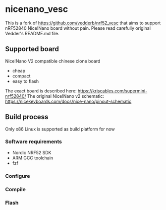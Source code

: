 # nicenano_vesc

This is a fork of https://github.com/vedderb/nrf52_vesc that aims to support nRF52840 Nice!Nano board without pain.
Please read carefully original Vedder's README.md file.

## Supported board

Nice!Nano V2 compatible chinese clone board

* cheap
* compact
* easy to flash

The exact board is described here: https://kriscables.com/supermini-nrf52840/
The original Nice!Nano v2 schematic: https://nicekeyboards.com/docs/nice-nano/pinout-schematic

## Build process

Only x86 Linux is supported as build platform for now

### Software requirements

* Nordic NRF52 SDK
* ARM GCC toolchain
* fzf

### Configure

### Compile

### Flash
